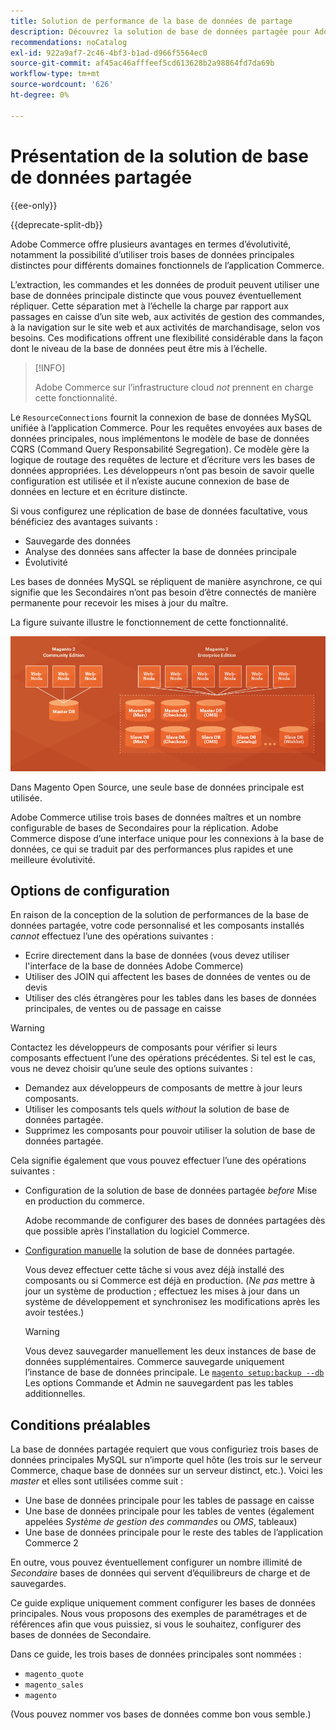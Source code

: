 ```yaml
---
title: Solution de performance de la base de données de partage
description: Découvrez la solution de base de données partagée pour Adobe Commerce et Magento Open Source.
recommendations: noCatalog
exl-id: 922a9af7-2c46-4bf3-b1ad-d966f5564ec0
source-git-commit: af45ac46afffeef5cd613628b2a98864fd7da69b
workflow-type: tm+mt
source-wordcount: '626'
ht-degree: 0%

---
```


# Présentation de la solution de base de données partagée

{{ee-only}}

{{deprecate-split-db}}

Adobe Commerce offre plusieurs avantages en termes d’évolutivité, notamment la possibilité d’utiliser trois bases de données principales distinctes pour différents domaines fonctionnels de l’application Commerce.

L’extraction, les commandes et les données de produit peuvent utiliser une base de données principale distincte que vous pouvez éventuellement répliquer. Cette séparation met à l’échelle la charge par rapport aux passages en caisse d’un site web, aux activités de gestion des commandes, à la navigation sur le site web et aux activités de marchandisage, selon vos besoins. Ces modifications offrent une flexibilité considérable dans la façon dont le niveau de la base de données peut être mis à l’échelle.

>[!INFO]
>
>Adobe Commerce sur l’infrastructure cloud _not_ prennent en charge cette fonctionnalité.

Le `ResourceConnections` fournit la connexion de base de données MySQL unifiée à l’application Commerce. Pour les requêtes envoyées aux bases de données principales, nous implémentons le modèle de base de données CQRS (Command Query Responsabilité Segregation). Ce modèle gère la logique de routage des requêtes de lecture et d’écriture vers les bases de données appropriées. Les développeurs n’ont pas besoin de savoir quelle configuration est utilisée et il n’existe aucune connexion de base de données en lecture et en écriture distincte.

Si vous configurez une réplication de base de données facultative, vous bénéficiez des avantages suivants :

- Sauvegarde des données
- Analyse des données sans affecter la base de données principale
- Évolutivité

Les bases de données MySQL se répliquent de manière asynchrone, ce qui signifie que les Secondaires n’ont pas besoin d’être connectés de manière permanente pour recevoir les mises à jour du maître.

La figure suivante illustre le fonctionnement de cette fonctionnalité.

![Adobe Commerce utilise différentes bases de données pour stocker des tables.](../../assets/configuration/split-db-diagram-ee.png)

Dans Magento Open Source, une seule base de données principale est utilisée.

Adobe Commerce utilise trois bases de données maîtres et un nombre configurable de bases de Secondaires pour la réplication. Adobe Commerce dispose d’une interface unique pour les connexions à la base de données, ce qui se traduit par des performances plus rapides et une meilleure évolutivité.

## Options de configuration

En raison de la conception de la solution de performances de la base de données partagée, votre code personnalisé et les composants installés _cannot_ effectuez l’une des opérations suivantes :

- Ecrire directement dans la base de données (vous devez utiliser l&#39;interface de la base de données Adobe Commerce)
- Utiliser des JOIN qui affectent les bases de données de ventes ou de devis
- Utiliser des clés étrangères pour les tables dans les bases de données principales, de ventes ou de passage en caisse

>[!WARNING]
>
>Contactez les développeurs de composants pour vérifier si leurs composants effectuent l’une des opérations précédentes. Si tel est le cas, vous ne devez choisir qu’une seule des options suivantes :
>
>- Demandez aux développeurs de composants de mettre à jour leurs composants.
>- Utiliser les composants tels quels _without_ la solution de base de données partagée.
>- Supprimez les composants pour pouvoir utiliser la solution de base de données partagée.


Cela signifie également que vous pouvez effectuer l’une des opérations suivantes :

- Configuration de la solution de base de données partagée _before_ Mise en production du commerce.

   Adobe recommande de configurer des bases de données partagées dès que possible après l’installation du logiciel Commerce.

- [Configuration manuelle](multi-master-manual.md) la solution de base de données partagée.

   Vous devez effectuer cette tâche si vous avez déjà installé des composants ou si Commerce est déjà en production. (_Ne pas_ mettre à jour un système de production ; effectuez les mises à jour dans un système de développement et synchronisez les modifications après les avoir testées.)

   >[!WARNING]
   >
   >Vous devez sauvegarder manuellement les deux instances de base de données supplémentaires. Commerce sauvegarde uniquement l’instance de base de données principale. Le [`magento setup:backup --db`](../../installation/tutorials/backup.md) Les options Commande et Admin ne sauvegardent pas les tables additionnelles.

## Conditions préalables

La base de données partagée requiert que vous configuriez trois bases de données principales MySQL sur n’importe quel hôte (les trois sur le serveur Commerce, chaque base de données sur un serveur distinct, etc.). Voici les _master_ et elles sont utilisées comme suit :

- Une base de données principale pour les tables de passage en caisse
- Une base de données principale pour les tables de ventes (également appelées _Système de gestion des commandes_ ou _OMS_, tableaux)
- Une base de données principale pour le reste des tables de l’application Commerce 2

En outre, vous pouvez éventuellement configurer un nombre illimité de _Secondaire_ bases de données qui servent d’équilibreurs de charge et de sauvegardes.

Ce guide explique uniquement comment configurer les bases de données principales. Nous vous proposons des exemples de paramétrages et de références afin que vous puissiez, si vous le souhaitez, configurer des bases de données de Secondaire.

Dans ce guide, les trois bases de données principales sont nommées :

- `magento_quote`
- `magento_sales`
- `magento`

(Vous pouvez nommer vos bases de données comme bon vous semble.)

